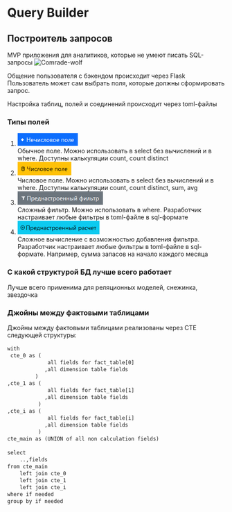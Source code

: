 # Query Builder

## Построитель запросов
MVP приложения для аналитиков, которые не умеют писать SQL-запросы 
![Comrade-wolf](assets/preview.gif?raw=true "Comrade-wolf")

Общение пользователя с бэкендом происходит через Flask
Пользователь может сам выбрать поля, которые должны сформировать запрос. 

Настройка таблиц, полей и соединений происходит через toml-файлы

### Типы полей
1. ![Нечисловые поля](assets/non_numerical_field.png?raw=true "Нечисловые поля") <br/>Обычное поле. Можно использовать в select без вычислений и в where. Доступны калькуляции count, count distinct
2. ![Числовые поля](assets/numerical_field.png?raw=true "Числовые поля") <br/>Числовое поле. Можно использовать в select без вычислений и в where. Доступны калькуляции count, count distinct, sum, avg
3. ![Преднастроенный фильтр](assets/predefined_filter.png?raw=true "Преднастроенный фильтр") <br/>Сложный фильтр. Можно использовать в where. Разработчик настраивает любые фильтры в toml-файле в sql-формате
4. ![Преднастроенное вычисление](assets/predefined_calculation.png?raw=true "Преднастроенное вычисление") <br/>Сложное вычисление с возможностью добавления фильтра. Разработчик настраивает любые фильтры в toml-файле в sql-формате. Например, сумма запасов на начало каждого месяца

### С какой структурой БД лучше всего работает
Лучше всего применима для реляционных моделей, снежинка, звездочка

### Джойны между фактовыми таблицами
Джойны между фактовыми таблицами реализованы через CTE следующей структуры:
```
with
 cte_0 as (
             all fields for fact_table[0]
            ,all dimension table fields
         )
,cte_1 as (
             all fields for fact_table[1]
            ,all dimension table fields
          )
,cte_i as (
             all fields for fact_table[i]
            ,all dimension table fields
          )
cte_main as (UNION of all non calculation fields)

select
    ..,fields
from cte_main
    left join cte_0
    left join cte_1
    left join cte_i
where if needed
group by if needed
```

